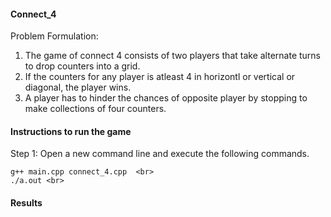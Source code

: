 #### Connect_4
Problem Formulation: <br>
1. The game of connect 4 consists of two players that take alternate turns to drop counters into a grid. <br>
2. If the counters for any player is atleast 4 in horizontl or vertical or diagonal, the player wins. <br>
3. A player has to hinder the chances of opposite player by stopping to make collections of four counters. 


#### Instructions to run the game
Step 1: Open a new command line and execute the following commands. <br>
```
g++ main.cpp connect_4.cpp  <br>
./a.out <br>
```

#### Results
